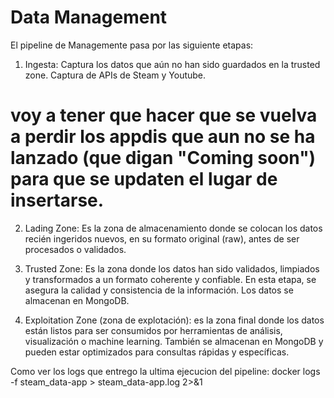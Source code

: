# Data Management

El pipeline de Managemente pasa por las siguiente etapas:

1. Ingesta: Captura los datos que aún no han sido guardados en la trusted zone. Captura de APIs de Steam y Youtube.
# voy a tener que hacer que se vuelva a perdir los appdis que aun no se ha lanzado (que digan "Coming soon") para que se updaten el lugar de insertarse.

2. Lading Zone: Es la zona de almacenamiento donde se colocan los datos recién ingeridos nuevos, en su formato original (raw), antes de ser procesados o validados.

3. Trusted Zone: Es la zona donde los datos han sido validados, limpiados y transformados a un formato coherente y confiable. En esta etapa, se asegura la calidad y consistencia de la información. Los datos se almacenan en MongoDB.

4. Exploitation Zone (zona de explotación): es la zona final donde los datos están listos para ser consumidos por herramientas de análisis, visualización o machine learning. También se almacenan en MongoDB y pueden estar optimizados para consultas rápidas y específicas.

Como ver los logs que entrego la ultima ejecucion del pipeline:
docker logs -f steam_data-app > steam_data-app.log 2>&1
